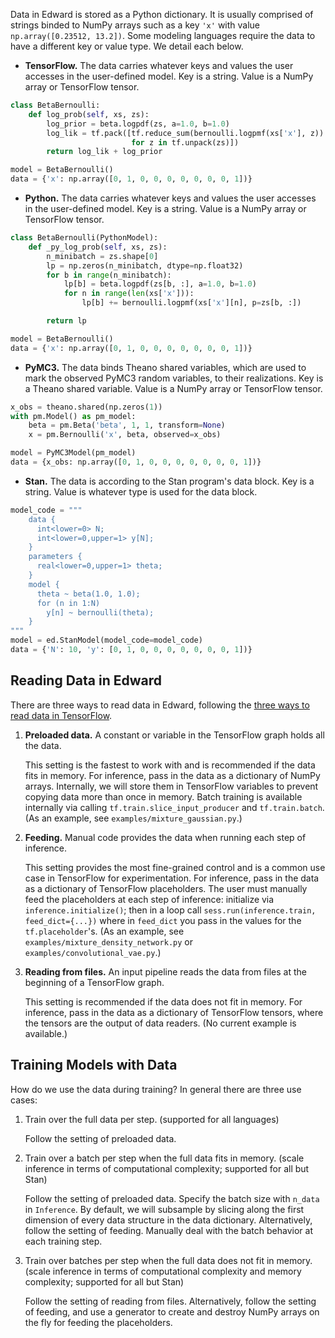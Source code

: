 Data in Edward is stored as a Python dictionary. It is usually
comprised of strings binded to NumPy arrays such as a key `'x'` with
value `np.array([0.23512, 13.2])`. Some modeling languages require the data
to have a different key or value type. We detail each below.

+ __TensorFlow.__ The data carries whatever keys and values the user accesses in the user-defined model. Key is a string. Value is a NumPy array or TensorFlow tensor.
```python
class BetaBernoulli:
    def log_prob(self, xs, zs):
        log_prior = beta.logpdf(zs, a=1.0, b=1.0)
        log_lik = tf.pack([tf.reduce_sum(bernoulli.logpmf(xs['x'], z))
                           for z in tf.unpack(zs)])
        return log_lik + log_prior

model = BetaBernoulli()
data = {'x': np.array([0, 1, 0, 0, 0, 0, 0, 0, 0, 1])}
```
+ __Python.__ The data carries whatever keys and values the user accesses in the user-defined model. Key is a string. Value is a NumPy array or TensorFlow tensor.
```python
class BetaBernoulli(PythonModel):
    def _py_log_prob(self, xs, zs):
        n_minibatch = zs.shape[0]
        lp = np.zeros(n_minibatch, dtype=np.float32)
        for b in range(n_minibatch):
            lp[b] = beta.logpdf(zs[b, :], a=1.0, b=1.0)
            for n in range(len(xs['x'])):
                lp[b] += bernoulli.logpmf(xs['x'][n], p=zs[b, :])

        return lp

model = BetaBernoulli()
data = {'x': np.array([0, 1, 0, 0, 0, 0, 0, 0, 0, 1])}
```
+ __PyMC3.__ The data binds Theano shared variables, which are used to mark the observed PyMC3 random variables, to their realizations. Key is a Theano shared variable. Value is a NumPy array or TensorFlow tensor.
```python
x_obs = theano.shared(np.zeros(1))
with pm.Model() as pm_model:
    beta = pm.Beta('beta', 1, 1, transform=None)
    x = pm.Bernoulli('x', beta, observed=x_obs)

model = PyMC3Model(pm_model)
data = {x_obs: np.array([0, 1, 0, 0, 0, 0, 0, 0, 0, 1])}
```
+ __Stan.__ The data is according to the Stan program's data block. Key is a string. Value is whatever type is used for the data block.
```python
model_code = """
    data {
      int<lower=0> N;
      int<lower=0,upper=1> y[N];
    }
    parameters {
      real<lower=0,upper=1> theta;
    }
    model {
      theta ~ beta(1.0, 1.0);
      for (n in 1:N)
        y[n] ~ bernoulli(theta);
    }
"""
model = ed.StanModel(model_code=model_code)
data = {'N': 10, 'y': [0, 1, 0, 0, 0, 0, 0, 0, 0, 1])}
```

## Reading Data in Edward

There are three ways to read data in Edward, following the
[three ways to read data in TensorFlow](https://www.tensorflow.org/versions/r0.9/how_tos/reading_data/index.html).

1. __Preloaded data.__ A constant or variable in the TensorFlow graph holds all the data.

   This setting is the fastest to work with and is recommended if the data fits in memory.
   For inference, pass in the data as a dictionary of NumPy arrays. Internally, we will store them in TensorFlow variables to prevent copying data more than once in memory. Batch training is available internally via calling `tf.train.slice_input_producer` and `tf.train.batch`. (As an example, see `examples/mixture_gaussian.py`.)
2. __Feeding.__ Manual code provides the data when running each step of inference.

   This setting provides the most fine-grained control and is a common use case in TensorFlow for experimentation.
   For inference, pass in the data as a dictionary of TensorFlow placeholders. The user must manually feed the placeholders at each step of inference: initialize via `inference.initialize()`; then in a loop call `sess.run(inference.train, feed_dict={...})` where in `feed_dict` you pass in the values for the `tf.placeholder`'s. (As an example, see `examples/mixture_density_network.py` or `examples/convolutional_vae.py`.)
3. __Reading from files.__ An input pipeline reads the data from files at the beginning of a TensorFlow graph.

   This setting is recommended if the data does not fit in memory.
   For inference, pass in the data as a dictionary of TensorFlow tensors, where the tensors are the output of data readers. (No current example is available.)

## Training Models with Data

How do we use the data during training? In general there are three use cases:

1. Train over the full data per step. (supported for all languages)

   Follow the setting of preloaded data.
2. Train over a batch per step when the full data fits in memory. (scale inference in terms of computational complexity; supported for all but Stan)


   Follow the setting of preloaded data. Specify the batch size with `n_data` in `Inference`. By default, we will subsample by slicing along the first dimension of every data structure in the data dictionary. Alternatively, follow the setting of feeding. Manually deal with the batch behavior at each training step.
3. Train over batches per step when the full data does not fit in memory. (scale inference in terms of computational complexity and memory complexity; supported for all but Stan)

   Follow the setting of reading from files. Alternatively, follow the setting of feeding, and use a generator to create and destroy NumPy arrays on the fly for feeding the placeholders.
